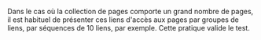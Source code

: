 Dans le cas où la collection de pages comporte un grand nombre de pages, il est habituel de présenter ces liens d'accès aux pages par groupes de liens, par séquences de 10 liens, par exemple. Cette pratique valide le test.
